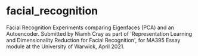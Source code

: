 # facial_recognition
Facial Recognition Experiments comparing Eigenfaces (PCA) and an Autoencoder.
Submitted by Niamh Cray as part of 'Representation Learning and Dimensionality Reduction for Facial Recognition', for MA395 Essay module at the University of Warwick, April 2021.

